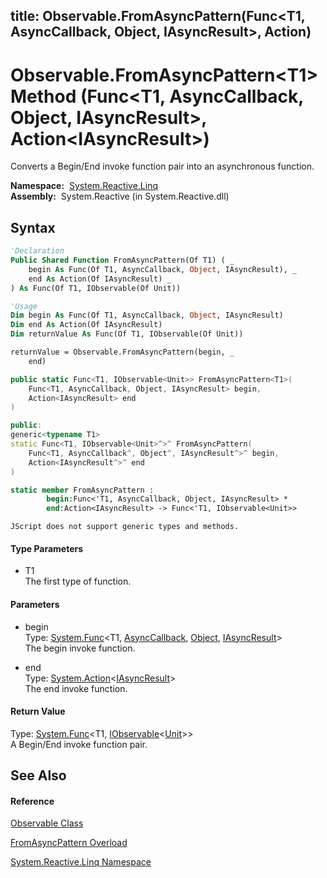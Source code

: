 title: Observable.FromAsyncPattern<T1>(Func<T1, AsyncCallback, Object, IAsyncResult>, Action<IAsyncResult>)
---
# Observable.FromAsyncPattern\<T1\> Method (Func\<T1, AsyncCallback, Object, IAsyncResult\>, Action\<IAsyncResult\>)

Converts a Begin/End invoke function pair into an asynchronous function.

**Namespace:**  [System.Reactive.Linq](System.Reactive.Linq/System.Reactive.Linq)  
**Assembly:**  System.Reactive (in System.Reactive.dll)

## Syntax

```vb
'Declaration
Public Shared Function FromAsyncPattern(Of T1) ( _
    begin As Func(Of T1, AsyncCallback, Object, IAsyncResult), _
    end As Action(Of IAsyncResult) _
) As Func(Of T1, IObservable(Of Unit))
```

```vb
'Usage
Dim begin As Func(Of T1, AsyncCallback, Object, IAsyncResult)
Dim end As Action(Of IAsyncResult)
Dim returnValue As Func(Of T1, IObservable(Of Unit))

returnValue = Observable.FromAsyncPattern(begin, _
    end)
```

```csharp
public static Func<T1, IObservable<Unit>> FromAsyncPattern<T1>(
    Func<T1, AsyncCallback, Object, IAsyncResult> begin,
    Action<IAsyncResult> end
)
```

```c++
public:
generic<typename T1>
static Func<T1, IObservable<Unit>^>^ FromAsyncPattern(
    Func<T1, AsyncCallback^, Object^, IAsyncResult^>^ begin, 
    Action<IAsyncResult^>^ end
)
```

```fsharp
static member FromAsyncPattern : 
        begin:Func<'T1, AsyncCallback, Object, IAsyncResult> * 
        end:Action<IAsyncResult> -> Func<'T1, IObservable<Unit>> 
```

```jscript
JScript does not support generic types and methods.
```

#### Type Parameters

- T1  
  The first type of function.

#### Parameters

- begin  
  Type: [System.Func](https://msdn.microsoft.com/en-us/library/Bb549430)\<T1, [AsyncCallback](https://msdn.microsoft.com/en-us/library/ckbe7yh5), [Object](https://msdn.microsoft.com/en-us/library/e5kfa45b), [IAsyncResult](https://msdn.microsoft.com/en-us/library/ft8a6455)\>  
  The begin invoke function.

- end  
  Type: [System.Action](https://msdn.microsoft.com/en-us/library/018hxwa8)\<[IAsyncResult](https://msdn.microsoft.com/en-us/library/ft8a6455)\>  
  The end invoke function.

#### Return Value

Type: [System.Func](https://msdn.microsoft.com/en-us/library/Bb549151)\<T1, [IObservable](https://msdn.microsoft.com/en-us/library/Dd990377)\<[Unit](Unit/Unit)\>\>  
A Begin/End invoke function pair.

## See Also

#### Reference

[Observable Class](Observable/Observable)

[FromAsyncPattern Overload](FromAsyncPattern/Observable.FromAsyncPattern)

[System.Reactive.Linq Namespace](System.Reactive.Linq/System.Reactive.Linq)







